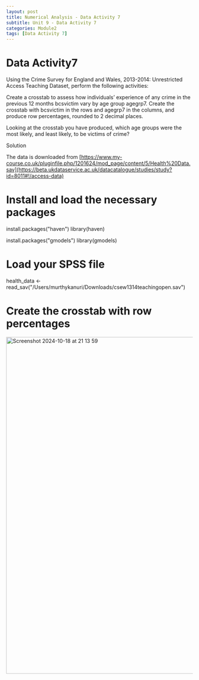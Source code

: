```yaml
---
layout: post
title: Numerical Analysis - Data Activity 7
subtitle: Unit 9 - Data Activity 7
categories: Module2
tags: [Data Activity 7]
---
```

# Data Activity7

Using the Crime Survey for England and Wales, 2013-2014: Unrestricted Access Teaching Dataset, perform the following activities:

Create a crosstab to assess how individuals’ experience of any crime in the previous 12 months bcsvictim vary by age group agegrp7. Create the crosstab with bcsvictim in the rows and agegrp7 in the columns, and produce row percentages, rounded to 2 decimal places.

Looking at the crosstab you have produced, which age groups were the most likely, and least likely, to be victims of crime?

Solution

The data is downloaded from [https://www.my-course.co.uk/pluginfile.php/1201624/mod_page/content/5/Health%20Data.sav](https://beta.ukdataservice.ac.uk/datacatalogue/studies/study?id=8011#!/access-data)

# Install and load the necessary packages
install.packages("haven")
library(haven)

install.packages("gmodels")
library(gmodels)

# Load your SPSS file
health_data <- read_sav("/Users/murthykanuri/Downloads/csew1314teachingopen.sav")

# Create the crosstab with row percentages

<img width="908" alt="Screenshot 2024-10-18 at 21 13 59" src="https://github.com/user-attachments/assets/734ca695-1d85-4079-beb2-3e8724ae92b1">

